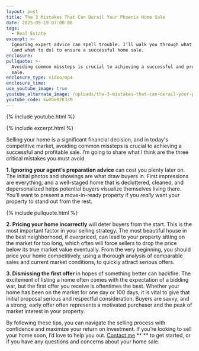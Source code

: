 ```yaml
---
layout: post
title: The 3 Mistakes That Can Derail Your Phoenix Home Sale
date: 2025-09-19 07:00:00
tags:
  - Real Estate
excerpt: >-
  Ignoring expert advice can spell trouble. I’ll walk you through what to avoid
  (and what to do) to ensure a successful home sale.
enclosure:
pullquote: >-
  Avoiding common missteps is crucial to achieving a successful and profitable
  sale.
enclosure_type: video/mp4
enclosure_time:
use_youtube_image: true
youtube_alternate_image: /uploads/the-3-mistakes-that-can-derail-your-phoenix-home-sale.jpg
youtube_code: kwVGe0JK3sM
---
```

{% include youtube.html %}

{% include excerpt.html %}

Selling your home is a significant financial decision, and in today's competitive market, avoiding common missteps is crucial to achieving a successful and profitable sale. I’m going to share what I think are the three critical mistakes you must avoid.

**1\. Ignoring your agent’s preparation advice** can cost you plenty later on. The initial photos and showings are what draw buyers in. First impressions are everything, and a well-staged home that is decluttered, cleaned, and depersonalized helps potential buyers visualize themselves living there. You’ll want to present a move-in-ready property if you *really* want your property to stand out from the rest.

{% include pullquote.html %}

**2\. Pricing your home incorrectly** will deter buyers from the start. This is the most important factor in your selling strategy. The most beautiful house in the best neighborhood, if overpriced, can lead to your property sitting on the market for too long, which often will force sellers to drop the price below its true market value eventually. From the very beginning, you should price your home competitively, using a thorough analysis of comparable sales and current market conditions, to quickly attract serious offers.

**3\. Dismissing the first offer** in hopes of something better can backfire. The excitement of listing a home often comes with the expectation of a bidding war, but the first offer you receive is oftentimes the best. Whether your home has been on the market for one day or 100 days, it is vital to give that initial proposal serious and respectful consideration. Buyers are savvy, and a strong, early offer often represents a motivated purchaser and the peak of market interest in your property.

By following these tips, you can navigate the selling process with confidence and maximize your return on investment. If you’re looking to sell your home soon, I’d love to help you out. [Contact me](https://samlevyrealestate.com/contact/) ** ** to get started, or if you have any questions and concerns about your home sale.